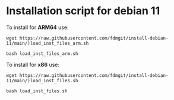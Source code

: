 # Installation script for debian 11

To install for **ARM64** use:

```
wget https://raw.githubusercontent.com/fdmgit/install-debian-11/main/)load_inst_files_arm.sh
```

```
bash load_inst_files_arm.sh
```

To install for **x86** use:

```
wget https://raw.githubusercontent.com/fdmgit/install-debian-11/main/)load_inst_files.sh
```

```
bash load_inst_files.sh
```
